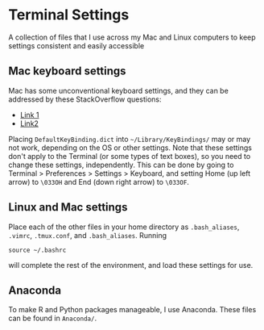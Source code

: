 # Terminal Settings

A collection of files that I use across my Mac and Linux computers to keep settings consistent and easily accessible

## Mac keyboard settings

Mac has some unconventional keyboard settings, and they can be addressed by these StackOverflow questions:

* [Link 1](https://apple.stackexchange.com/questions/12997/can-home-and-end-keys-be-mapped-when-using-terminal)
* [Link2](http://apple.stackexchange.com/questions/16135/remap-home-and-end-to-beginning-and-end-of-line?answertab=votes#tab-top)

Placing `DefaultKeyBinding.dict` into `~/Library/KeyBindings/` may or may not work, depending on the OS or other settings. Note that these settings don't apply to the Terminal (or some types of text boxes), so you need to change these settings, independently. This can be done by going to Terminal > Preferences > Settings > Keyboard, and setting Home (up left arrow) to `\033OH` and End (down right arrow) to `\033OF`.

## Linux and Mac settings

Place each of the other files in your home directory as `.bash_aliases`, `.vimrc`, `.tmux.conf`, and `.bash_aliases`. Running
```
source ~/.bashrc
```
will complete the rest of the environment, and load these settings for use.

## Anaconda

To make R and Python packages manageable, I use Anaconda.
These files can be found in `Anaconda/`.

